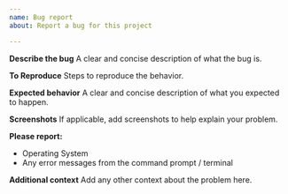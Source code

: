 ```yaml
---
name: Bug report
about: Report a bug for this project

---
```


**Describe the bug**
A clear and concise description of what the bug is.

**To Reproduce**
Steps to reproduce the behavior.

**Expected behavior**
A clear and concise description of what you expected to happen.

**Screenshots**
If applicable, add screenshots to help explain your problem.

**Please report:**
 - Operating System
 - Any error messages from the command prompt / terminal

**Additional context**
Add any other context about the problem here.
